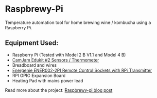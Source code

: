 # Raspbrewy-Pi

Temperature automation tool for home brewing wine / kombucha using a Raspberry Pi.

## Equipment Used:
* Raspberry Pi (Tested with Model 2 B V1.1 and Model 4 B)
* <a href="https://camjam.me/?page_id=623" target="_blank">CamJam Edukit #2 Sensors / Thermometer</a>
* Breadboard and wires
* <a href="https://energenie4u.co.uk/catalogue/product/ENER002-2PI" target="_blank">Energenie ENER002-2PI Remote Control Sockets with RPi Transmitter</a>
* RPI GPIO Expansion Board
* Heating Pad with mains power lead

Read more about the project:
<a href="https://www.andrewyule.dev/raspbrewy-pi/" target="_blank">Raspbrewy-pi blog post</a>
